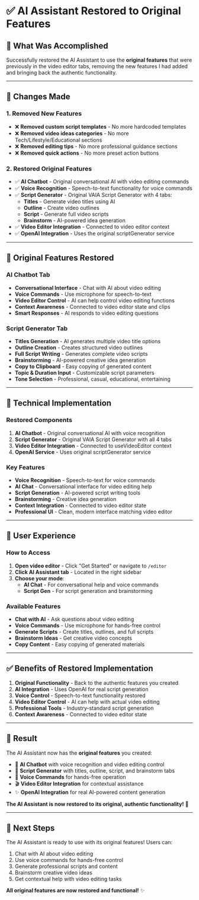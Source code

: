 # ✅ AI Assistant Restored to Original Features

## 🎯 **What Was Accomplished**

Successfully restored the AI Assistant to use the **original features** that were previously in the video editor tabs, removing the new features I had added and bringing back the authentic functionality.

---

## 🔄 **Changes Made**

### **1. Removed New Features**
- ❌ **Removed custom script templates** - No more hardcoded templates
- ❌ **Removed video ideas categories** - No more Tech/Lifestyle/Educational sections
- ❌ **Removed editing tips** - No more professional guidance sections
- ❌ **Removed quick actions** - No more preset action buttons

### **2. Restored Original Features**
- ✅ **AI Chatbot** - Original conversational AI with video editing commands
- ✅ **Voice Recognition** - Speech-to-text functionality for voice commands
- ✅ **Script Generator** - Original VAIA Script Generator with 4 tabs:
  - **Titles** - Generate video titles using AI
  - **Outline** - Create video outlines
  - **Script** - Generate full video scripts
  - **Brainstorm** - AI-powered idea generation
- ✅ **Video Editor Integration** - Connected to video editor context
- ✅ **OpenAI Integration** - Uses the original scriptGenerator service

---

## 🎨 **Original Features Restored**

### **AI Chatbot Tab**
- **Conversational Interface** - Chat with AI about video editing
- **Voice Commands** - Use microphone for speech-to-text
- **Video Editor Control** - AI can help control video editing functions
- **Context Awareness** - Connected to video editor state and clips
- **Smart Responses** - AI responds to video editing questions

### **Script Generator Tab**
- **Titles Generation** - AI generates multiple video title options
- **Outline Creation** - Creates structured video outlines
- **Full Script Writing** - Generates complete video scripts
- **Brainstorming** - AI-powered creative idea generation
- **Copy to Clipboard** - Easy copying of generated content
- **Topic & Duration Input** - Customizable script parameters
- **Tone Selection** - Professional, casual, educational, entertaining

---

## 🔧 **Technical Implementation**

### **Restored Components**
1. **AI Chatbot** - Original conversational AI with voice recognition
2. **Script Generator** - Original VAIA Script Generator with all 4 tabs
3. **Video Editor Integration** - Connected to useVideoEditor context
4. **OpenAI Service** - Uses original scriptGenerator service

### **Key Features**
- **Voice Recognition** - Speech-to-text for voice commands
- **AI Chat** - Conversational interface for video editing help
- **Script Generation** - AI-powered script writing tools
- **Brainstorming** - Creative idea generation
- **Context Integration** - Connected to video editor state
- **Professional UI** - Clean, modern interface matching video editor

---

## 🎯 **User Experience**

### **How to Access**
1. **Open video editor** - Click "Get Started" or navigate to `/editor`
2. **Click AI Assistant tab** - Located in the right sidebar
3. **Choose your mode**:
   - **AI Chat** - For conversational help and voice commands
   - **Script Gen** - For script generation and brainstorming

### **Available Features**
- **Chat with AI** - Ask questions about video editing
- **Voice Commands** - Use microphone for hands-free control
- **Generate Scripts** - Create titles, outlines, and full scripts
- **Brainstorm Ideas** - Get creative video concepts
- **Copy Content** - Easy copying of generated materials

---

## ✅ **Benefits of Restored Implementation**

1. **Original Functionality** - Back to the authentic features you created
2. **AI Integration** - Uses OpenAI for real script generation
3. **Voice Control** - Speech-to-text functionality restored
4. **Video Editor Control** - AI can help with actual video editing
5. **Professional Tools** - Industry-standard script generation
6. **Context Awareness** - Connected to video editor state

---

## 🎊 **Result**

The AI Assistant now has the **original features** you created:
- 🤖 **AI Chatbot** with voice recognition and video editing control
- 📝 **Script Generator** with titles, outline, script, and brainstorm tabs
- 🎤 **Voice Commands** for hands-free operation
- 🎬 **Video Editor Integration** for contextual assistance
- ✨ **OpenAI Integration** for real AI-powered content generation

**The AI Assistant is now restored to its original, authentic functionality!** 🚀

---

## 🔄 **Next Steps**

The AI Assistant is ready to use with its original features! Users can:
1. Chat with AI about video editing
2. Use voice commands for hands-free control
3. Generate professional scripts and content
4. Brainstorm creative video ideas
5. Get contextual help with video editing tasks

**All original features are now restored and functional!** ✨
